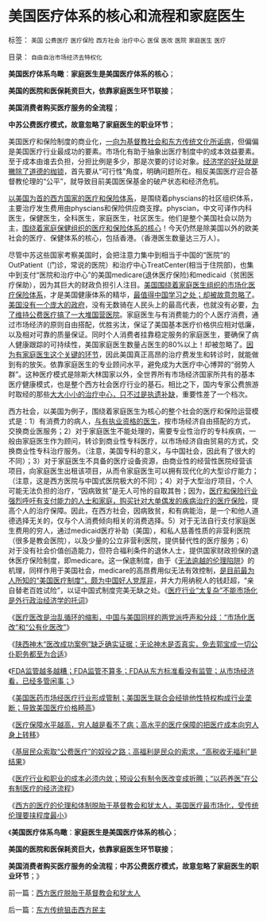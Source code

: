 # 美国医疗体系的核心和流程和家庭医生

标签： `美国` `公费医疗` `医疗保险` `西方社会` `治疗中心` `医保` `医改` `医院` `家庭医生` `医疗` 

目录： `自由自治市场经济去特权化`

**美国医疗体系鸟瞰**：**家庭医生是美国医疗体系的核心**；

**美国的医院和医保耗资巨大，依靠家庭医生环节联接**；

**美国消费者购买医疗服务的全流程**；

**中苏公费医疗模式，故意忽略了家庭医生的职业环节**；



美国医疗和保险制度的商业化，[一向为基督教社会和东方传统文化所诟病](http://blog.sina.com.cn/s/blog_59cce1550100wugj.html)，但偏偏是美国医疗行业最成功的要素。市场化有助于抽象出医疗制度中的成本效益要素。至于成本由谁去负担，分担比例是多少，那是次要的讨论对象。[经济学的好处就是撇除了道德的枷锁](../../../2010/6/23/“讲道德者”最缺德.md)，首先要从“可行性”角度，明确问题所在。相反美国医疗迎合基督教伦理的“公平”，就导致目前美国医保基金的破产状态和经济危机。

[以美国为首的西方国家的医疗和保险体系](../../../2010/7/23/西方的医生对病人负责，中国的医生对院长负责.md)，是围绕着physcians的社区组织体系，主要治疗发生费用由physcians和保险供应商支撑。physcian，中文可译作内科医生，保健医生，全科医生，家庭医生，社区医生。他们是整个美国社会以防为主，[围绕着家庭保健组织的医疗和保险体系的核心](../../../2010/7/30/医疗行业的职业生态;中国人“信医院”超过“信医生”.md)！今天仍然是除美国以外的欧美社会的医疗、保健体系的核心，包括香港。（香港医生数量达三万人）。



尽管中苏这些国家考察美国时，会把注意力集中到相当于中国的“医院”的OutPatient（门诊，常说的医院）和治疗中心TreatCenter(相当于住院部)，也集中到支付“医院和治疗中心”的美国medicare(退休医疗保险)和medicaid（贫困医疗保助），因为其巨大的财政负担引人注目。[美国围绕着家庭医生组织的市场化医疗保险体系](../../../2010/7/23/中国缺乏医疗市场互相制约的常识.md)，才是美国健康体系的精华，[最值得中国学习之处；却被故意忽略了](../../../2010/7/23/医疗产业不是市场化就是特权化.md)。[美国没有一个庞大的政府](../../../2012/3/7/私有制的公共事业是如何实现私有化经营？.md)，没有无数骑在人民头上的最高代表，也就没有必要，[为了维持公费医疗搞了一大堆国营医院](../../../2010/8/1/医院院长是政治家；科主任是企业家商人.md)。家庭医生与有消费能力的个人医疗消费，通过市场经济的原则自由搭配，优胜劣汰，保证了美国基本医疗价格供应相对低廉，以及相对可靠的质量保证。同时个人消费者挂靠稳定服务的家庭医生，要确保了病人健康跟踪的可持续性，美国家庭医生数量占医生的80%以上！却被忽略了。[因为有家庭医生这个关键的环节](../../../2010/7/19/生命健康是个人和家庭的财富.md)，因此美国真正高昂的治疗费发生和转诊时，就能做到有的放矢。依靠家庭医生的专业顾问水平，避免成为大医疗中心博羿的“弱势人群”。这种医疗模式是除斯大林国家以外，全世界所有市场经济国家所共有的基本医疗健康模式，也是整个西方社会医疗行业的基石。相比之下，国内专家公费旅游时取经的那些[大大小小的治疗中心，只不过是执遗补缺](../../../2010/7/19/坏的制度将人变成鬼，医生成了“医鬼”.md)，重要性差了一个档次。

西方社会，以美国为例子，围绕着家庭医生为核心的整个社会的医疗和保险运营模式是：1）有消费力的病人，[与有执业资格的医生](../../../2010/7/30/西方执业资格是行业托拉斯认证，而不是行政审批.md)，按市场经济自由搭配的方式，交换商业医服务；2）对于家庭医生不能处理的，需要专业性治疗的专科疾病，一般由家庭医生作为顾问，转诊到商业性专科医疗，以市场经济自由贸易的方式，交换商业性专科治疗服务。（注意，美国专科的意义，与中国社会，因此有了很大的不同）；3）对于家庭医生不具备的医疗设备资源，由商业性的经营性医院经营该项目，向家庭医生出租该项目，从而令家庭医生可以拥有现代化的大型诊疗能力；（注意，这是西方医院与中国式医院极大的不同）；4）对于大型治疗项目，个人可能无法负担的治疗，“因病致贫”是无人可怜的自取其咎；因为，[医疗和保险行业强烈呼吁有支付能力的人士和家庭，购买针对大单偶发的疾病治疗的医疗保险](../../../2010/7/14/公有制寻租不是“市场化”；医疗市场化有税后公共医保.md)，提高个人的治疗保障。因此，在西方社会，因病致贫，和有病能治，是一个和他人道德选择无关的，仅与个人消费倾向相关的消费选择。5）对于无法自行支付家庭医生费用的穷人，通过medicaid医疗补助（美国），和私人慈善性质的非营利医院（很多是教会医院），以及少量的公立非营利医院，提供替代性的医疗服务；6）对于没有社会价值创造能力，但符合福利条件的退休人士，提供国家财政担保的退休医疗保险制度，即medicare。这一保底制度，由于《[无法逾越的伦理陷阱](../../../2007/10/21/“生命无价”？难以逾越的医疗伦理陷阱.md)》的机理，同样作用于美国社会，medicare的高昂费用似无法有效控制，[是目前最为人所知的“美国医疗制度”，颇为中国好人党厚非](../../../2011/8/23/全球终于走在《通往奴役之路》上.md)，并大力用纳税人的钱赶超，“亲自替老百姓试险”，以证中国式制度完美无缺之处。《[医疗行业“太复杂”不能市场化是外行政治经济学的托词](../../../2010/10/1/中医手术“肖传国反射弧”非方舟子要打的野鸡.md)》

《[医疗医改是治乱循环的缩影，中国与美国同样的两党派呼声和分歧：“市场化医改”和“公有化医改”](http://hi.baidu.com/darthchn/blog/item/5a399c2cbd9c283a359bf742.html)》

《[陕西神木“医改成功案例”缺乏确实证据；无论神木是否真实，免去郭宝成一切公仆职务都至为合适](../../../2010/10/8/免去郭宝成党内外职务以示鼓励.md)》

《[FDA监管越多越糟；FDA监管不算多；FDA从东方标准看没有监管；从市场经济看，已经多管闲事；](../../../2011/6/10/FDA监管越多越没有公益.md)》

《[美国医药市场经医疗行业形成管制；美国医生联合会经排他性特权构成行业垄断；导致美国医疗价格畸高](../../../2011/6/11/美国医保医疗医药市场管制造成垄断和高价.md)》

《[医疗保障水平越高，穷人越是看不了病；高水平的医疗保障的把医疗成本向穷人身上转移](../../../2012/4/24/医疗保障水平越高，穷人越是看不起病.md)》

《[基层民众索取“公费医疗”的奴役之路；高福利是民众的索求，“高税收无福利”是结果](../../../2012/4/24/索取“公费医疗保障”的通往奴役之路.md)》

《[医疗行业和职业的成本必须内敛；预设公有制令医改变成折腾；“以药养医”在公有制医疗的经济流程](../../../2012/5/1/“以药养医”的经济流程.md)》

《[西方的医疗的伦理和体制脱胎于基督教会和犹太人，美国医疗最市场化，受传统伦理要挟程度最小](../../../2012/5/1/西方医疗脱胎于基督教会和犹太人.md)》

《**美国医疗体系鸟瞰**：**家庭医生是美国医疗体系的核心**；

**美国的医院和医保耗资巨大，依靠家庭医生环节联接**；

**美国消费者购买医疗服务的全流程**；**中苏公费医疗模式，故意忽略了家庭医生的职业环节**；》

前一篇：[西方医疗脱胎于基督教会和犹太人](../../../2012/5/1/西方医疗脱胎于基督教会和犹太人.md)

后一篇：[东方传统狙击西方民主](../../../2012/5/2/东方传统狙击西方民主.md)